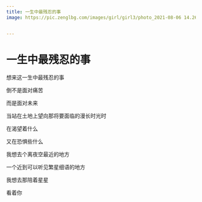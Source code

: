 ```yaml
---
title: 一生中最残忍的事
image: https://pic.zenglbg.com/images/girl/girl3/photo_2021-08-06 14.26.59 (1).jpeg


---
```




# 一生中最残忍的事




想来这一生中最残忍的事

倒不是面对痛苦

而是面对未来

当站在土地上望向那将要面临的漫长时光时

在渴望着什么

又在恐惧些什么

我想去个离夜空最近的地方

一个近到可以听见繁星细语的地方

我想去那陪着星星

看着你